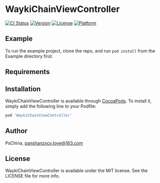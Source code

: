 # WaykiChainViewController

[![CI Status](https://img.shields.io/travis/PsChina/WaykiChainViewController.svg?style=flat)](https://travis-ci.org/PsChina/WaykiChainViewController)
[![Version](https://img.shields.io/cocoapods/v/WaykiChainViewController.svg?style=flat)](https://cocoapods.org/pods/WaykiChainViewController)
[![License](https://img.shields.io/cocoapods/l/WaykiChainViewController.svg?style=flat)](https://cocoapods.org/pods/WaykiChainViewController)
[![Platform](https://img.shields.io/cocoapods/p/WaykiChainViewController.svg?style=flat)](https://cocoapods.org/pods/WaykiChainViewController)

## Example

To run the example project, clone the repo, and run `pod install` from the Example directory first.

## Requirements

## Installation

WaykiChainViewController is available through [CocoaPods](https://cocoapods.org). To install
it, simply add the following line to your Podfile:

```ruby
pod 'WaykiChainViewController'
```

## Author

PsChina, panshanzxcv.love@163.com

## License

WaykiChainViewController is available under the MIT license. See the LICENSE file for more info.
